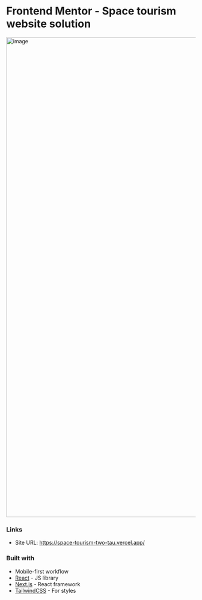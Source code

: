 # Frontend Mentor - Space tourism website solution

<img width="1277" alt="image" src="https://github.com/moonhee0507/space-tourism/assets/102460056/563b5814-1710-4ead-bf4f-7aa6f1cfd18a">

### Links
- Site URL: https://space-tourism-two-tau.vercel.app/

### Built with
- Mobile-first workflow
- [React](https://reactjs.org/) - JS library
- [Next.js](https://nextjs.org/) - React framework
- [TailwindCSS](https://tailwindcss.com/) - For styles

